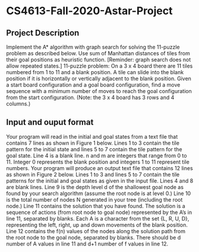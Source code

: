 # CS4613-Fall-2020-Astar-Project
## Project Description
Implement the A* algorithm with graph search for solving the 11-puzzle 
problem as described below. Use sum of Manhattan distances of tiles from their goal positions as 
heuristic function. [Reminder: graph search does not allow repeated states.]
11-puzzle problem: On a 3 x 4 board there are 11 tiles numbered from 1 to 11 and a blank 
position. A tile can slide into the blank position if it is horizontally or vertically adjacent to the 
blank position. Given a start board configuration and a goal board configuration, find a move
sequence with a minimum number of moves to reach the goal configuration from the start 
configuration. (Note: the 3 x 4 board has 3 rows and 4 columns.)

## Input and ouput format
Your program will read in the initial and goal states from a text
file that contains 7 lines as shown in Figure 1 below. Lines 1 to 3 contain the tile pattern for the 
initial state and lines 5 to 7 contain the tile pattern for the goal state. Line 4 is a blank line. n and 
m are integers that range from 0 to 11. Integer 0 represents the blank position and integers 1 to 11
represent tile numbers. Your program will produce an output text file that contains 12 lines as
shown in Figure 2 below. Lines 1 to 3 and lines 5 to 7 contain the tile patterns for the initial and 
goal states as given in the input file. Lines 4 and 8 are blank lines. Line 9 is the depth level d of
the shallowest goal node as found by your search algorithm (assume the root node is at level 0.) 
Line 10 is the total number of nodes N generated in your tree (including the root node.) Line 11
contains the solution that you have found. The solution is a sequence of actions (from root node 
to goal node) represented by the A’s in line 11, separated by blanks. Each A is a character from 
the set {L, R, U, D}, representing the left, right, up and down movements of the blank position. 
Line 12 contains the f(n) values of the nodes along the solution path from the root node to the 
goal node, separated by blanks. There should be d number of A values in line 11 and d+1 number 
of f values in line 12.

